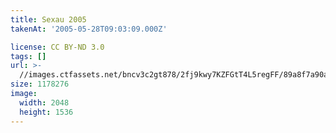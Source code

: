 ```yaml
---
title: Sexau 2005
takenAt: '2005-05-28T09:03:09.000Z'

license: CC BY-ND 3.0
tags: []
url: >-
  //images.ctfassets.net/bncv3c2gt878/2fj9kwy7KZFGtT4L5regFF/89a8f7a90abed48735644646a4dba2a0/sexau-2005_4560326426_o
size: 1178276
image:
  width: 2048
  height: 1536
---
```

